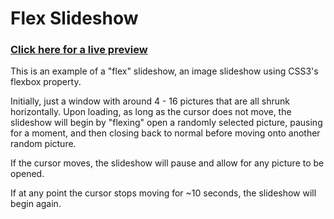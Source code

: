 # Flex Slideshow

### [Click here for a live preview](https://kylbutlr.github.io/flex-slideshow/)

This is an example of a "flex" slideshow, an image slideshow using CSS3's flexbox property.

Initially, just a window with around 4 - 16 pictures that are all shrunk horizontally. Upon loading, as long as the cursor does not move, the slideshow will begin by "flexing" open a randomly selected picture, pausing for a moment, and then closing back to normal before moving onto another random picture.

If the cursor moves, the slideshow will pause and allow for any picture to be opened.

If at any point the cursor stops moving for ~10 seconds, the slideshow will begin again.
